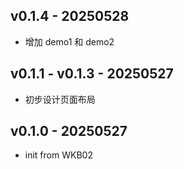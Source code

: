 ## v0.1.4 - 20250528
- 增加 demo1 和 demo2

## v0.1.1 - v0.1.3 - 20250527
- 初步设计页面布局

## v0.1.0 - 20250527
- init from WKB02
